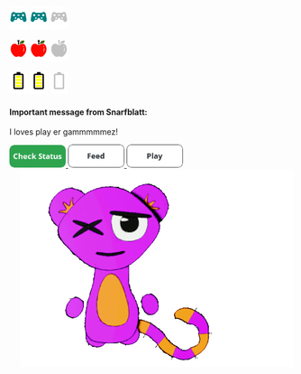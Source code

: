 <div>
  <div align="left">
    <p align="left">
      <img src="https://github.com/JessRudder/jessrudder/blob/master/icons/play-full.svg" height="40px"/>
      <img src="https://github.com/JessRudder/jessrudder/blob/master/icons/play-full.svg" height="40px"/>
      <img src="https://github.com/JessRudder/jessrudder/blob/master/icons/play-empty.svg" height="40px"/>
    </p>
    <p align="left">
      <img src="https://github.com/JessRudder/jessrudder/blob/master/icons/hunger-full.svg" height="40px"/>
      <img src="https://github.com/JessRudder/jessrudder/blob/master/icons/hunger-full.svg" height="40px"/>
      <img src="https://github.com/JessRudder/jessrudder/blob/master/icons/hunger-empty.svg" height="40px"/>
    </p>
    <p align="left">
      <img src="https://github.com/JessRudder/jessrudder/blob/master/icons/battery-full.svg" height="40px"/>
      <img src="https://github.com/JessRudder/jessrudder/blob/master/icons/battery-full.svg" height="40px"/>
      <img src="https://github.com/JessRudder/jessrudder/blob/master/icons/battery-empty.svg" height="40px"/>
    </p>
    <div>
      <h4>Important message from Snarfblatt:</h4>
      <p>I loves play er gammmmmez!</p>
      <a href="https://feedimal.herokuapp.com/status">
        <img src="https://github.com/JessRudder/jessrudder/blob/master/buttons/status.png" width="100px"/>
      </a>
      <a href="https://feedimal.herokuapp.com/eat">
        <img src="https://github.com/JessRudder/jessrudder/blob/master/buttons/feed.png" width="100px"/>
      </a>
      <a href="https://feedimal.herokuapp.com/play">
        <img src="https://github.com/JessRudder/jessrudder/blob/master/buttons/play.png" width="100px"/>
      </a>
    </div>
  </div>
  <div align="right">
    <img src="https://github.com/JessRudder/jessrudder/blob/master/snarfblatt/play.gif" alt="Snarfblatt playing with a ball" height="350px" align="right">
  </div>
</div>
